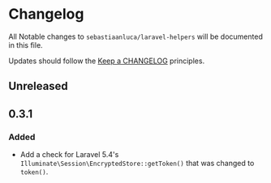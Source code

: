 # Changelog

All Notable changes to `sebastiaanluca/laravel-helpers` will be documented in this file.

Updates should follow the [Keep a CHANGELOG](http://keepachangelog.com/) principles.

##  Unreleased

## 0.3.1

### Added

- Add a check for Laravel 5.4's `Illuminate\Session\EncryptedStore::getToken()` that was changed to `token()`.

